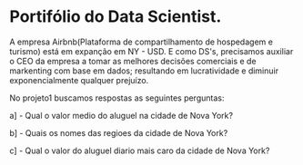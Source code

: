 # Portifólio do Data Scientist.

A empresa Airbnb(Plataforma de compartilhamento de hospedagem e turismo) está em expanção em NY - USD. E como DS's, precisamos auxiliar o CEO da empresa a tomar as melhores decisões comerciais e de markenting com base em dados; resultando em lucratividade e diminuir exponencialmente qualquer prejuízo.

No projeto1 buscamos respostas as seguintes perguntas:

a] - Qual o valor medio do aluguel  na cidade de  Nova York?

b] - Quais os nomes das regioes da cidade de Nova York?

c] - Qual o valor do aluguel diario mais caro da cidade de Nova York?
